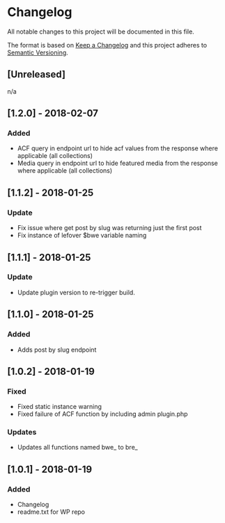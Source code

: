 # Changelog
All notable changes to this project will be documented in this file.

The format is based on [Keep a Changelog](http://keepachangelog.com/en/1.0.0/)
and this project adheres to [Semantic Versioning](http://semver.org/spec/v2.0.0.html).

## [Unreleased]
n/a

## [1.2.0] - 2018-02-07
### Added
- ACF query in endpoint url to hide acf values from the response where applicable (all collections)
- Media query in endpoint url to hide featured media from the response where applicable (all collections)

## [1.1.2] - 2018-01-25
### Update
- Fix issue where get post by slug was returning just the first post
- Fix instance of lefover $bwe variable naming

## [1.1.1] - 2018-01-25
### Update
- Update plugin version to re-trigger build.

## [1.1.0] - 2018-01-25
### Added
- Adds post by slug endpoint

## [1.0.2] - 2018-01-19
### Fixed
- Fixed static instance warning
- Fixed failure of ACF function by including admin plugin.php

### Updates
- Updates all functions named bwe_ to bre_

## [1.0.1] - 2018-01-19
### Added
- Changelog
- readme.txt for WP repo
